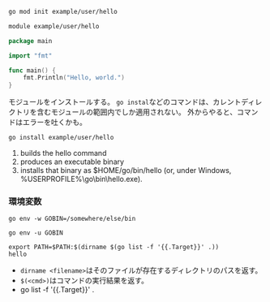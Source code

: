 ```sh
go mod init example/user/hello
```

```sh
module example/user/hello
```

```go
package main

import "fmt"

func main() {
    fmt.Println("Hello, world.")
}
```

モジュールをインストールする。
`go instal`などのコマンドは、カレントディレクトリを含むモジュールの範囲内でしか適用されない。
外からやると、コマンドはエラーを吐くかも。

```sh
go install example/user/hello
```
1. builds the hello command
2. produces an executable binary
3. installs that binary as $HOME/go/bin/hello (or, under Windows, %USERPROFILE%\go\bin\hello.exe).

### 環境変数
```shell
go env -w GOBIN=/somewhere/else/bin
```

```shell
go env -u GOBIN
```


```shell
export PATH=$PATH:$(dirname $(go list -f '{{.Target}}' .))
hello
```

- `dirname <filename>`はそのファイルが存在するディレクトリのパスを返す。
- `$(<cmd>)`はコマンドの実行結果を返す。
- go list -f '{{.Target}}' .